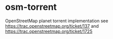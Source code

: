 # osm-torrent

OpenStreetMap planet torrent implementation
see https://trac.openstreetmap.org/ticket/137
and https://trac.openstreetmap.org/ticket/1725
